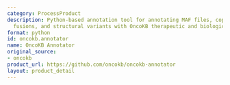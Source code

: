 ```yaml
---
category: ProcessProduct
description: Python-based annotation tool for annotating MAF files, copy number alterations,
  fusions, and structural variants with OncoKB therapeutic and biological annotations
format: python
id: oncokb.annotator
name: OncoKB Annotator
original_source:
- oncokb
product_url: https://github.com/oncokb/oncokb-annotator
layout: product_detail
---
```

